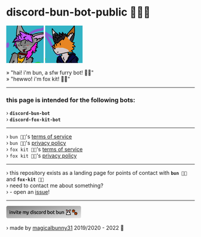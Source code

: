 # discord-bun-bot-public 🐰🦊🐾

<img src="./images/bun.png" title="bun" width="100" height="100"> <img src="./images/fox-kit.png" title="fox kit" width="100" height="100">

» "hai! i'm bun, a sfw furry bot! 🐰🐾"<br>
» "hewwo! i'm fox kit! 🦊🐾"<br>

---

### this page is intended for the following bots:
› **`discord-bun-bot`**
<br>
› **`discord-fox-kit-bot`**

---

› `bun 🐰🐾`'s [terms of service](https://magicalbunny31.github.io/discord-bun-bot-public/bun/terms-of-service "https://magicalbunny31.github.io/discord-bun-bot-public/bun/terms-of-service 🔗")
<br>
› `bun 🐰🐾`'s [privacy policy](https://magicalbunny31.github.io/discord-bun-bot-public/bun/privacy-policy "https://magicalbunny31.github.io/discord-bun-bot-public/bun/privacy-policy 🔗")
<br>
› `fox kit 🦊🐾`'s [terms of service](https://magicalbunny31.github.io/discord-bun-bot-public/fox-kit/terms-of-service "https://magicalbunny31.github.io/discord-bun-bot-public/fox-kit/terms-of-service 🔗")
<br>
› `fox kit 🦊🐾`'s [privacy policy](https://magicalbunny31.github.io/discord-bun-bot-public/fox-kit/privacy-policy "https://magicalbunny31.github.io/discord-bun-bot-public/fox-kit/privacy-policy 🔗")
<br>

---

› this repository exists as a landing page for points of contact with **`bun 🐰🐾`** and **`fox-kit 🦊🐾`**
<br>
› need to contact me about something?
<br>
› - open an [issue](https://github.com/magicalbunny31/discord-bun-bot-public/issues/new "open an issue 🐾")!

---

<a href="https://discord.com/api/oauth2/authorize?client_id=555489775981953045&permissions=534152342615&scope=bot%20applications.commands" target="_blank">
  <img src="./images/bun-invite.png" width="200" alt="invite my discord bot bun 🐾">
</a>

› made by [magicalbunny31](https://magicalbunny31.github.io "https://magicalbunny31.github.io 🔗
magicalbunny31's website 🐾") 2019/2020 - 2022 🐾
